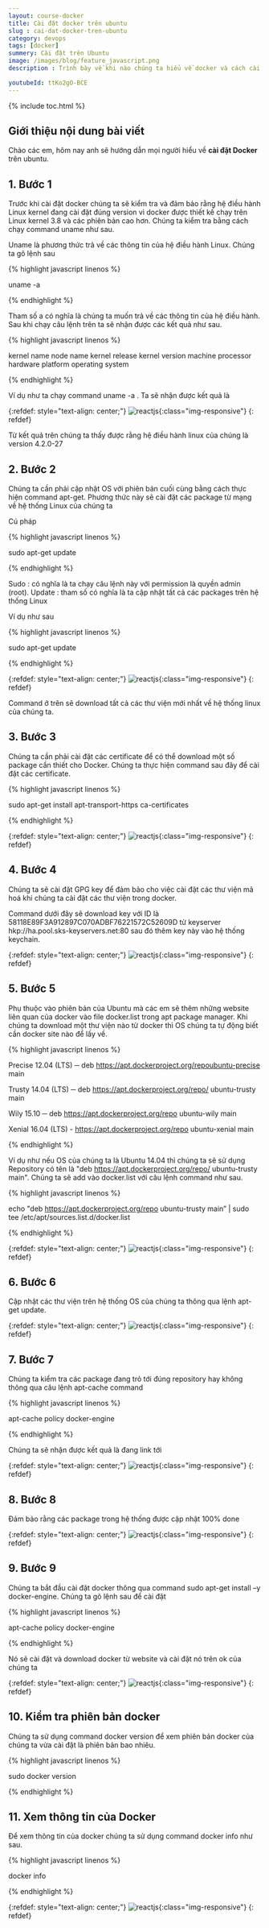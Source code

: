 ```yaml
---
layout: course-docker
title: Cài đặt docker trên ubuntu
slug : cai-dat-docker-tren-ubuntu
category: devops
tags: [docker]
summery: Cài đặt trên Ubuntu
image: /images/blog/feature_javascript.png
description : Trình bày về khi nào chúng ta hiểu về docker và cách cài đặt docker trên Ubuntu.

youtubeId: ttKo2gO-BCE
---
```


{% include toc.html %}

## **Giới thiệu nội dung bài viết**

Chào các em, hôm nay anh sẽ hướng dẫn mọi người hiểu về <b> cài đặt Docker </b> trên ubuntu. 

## **1. Bước 1**

Trước khi cài đặt docker chúng ta sẽ kiểm tra và đảm bảo rằng hệ điều hành Linux kernel đang cài đặt đúng version vì docker được thiết kế chạy trên Linux kernel 3.8 và các phiên bản cao hơn. Chúng ta kiểm tra bằng cách chạy command uname như sau.

Uname là phương thức trả về các thông tin của hệ điều hành Linux. Chúng ta gõ lệnh sau


{% highlight javascript  linenos %}

uname -a

{% endhighlight %}

Tham số a có nghĩa là chúng ta muốn trả về các thông tin của hệ điều hành. Sau khi chạy câu lệnh trên ta sẽ nhận được các kết quả như sau.

{% highlight javascript  linenos %}

kernel name
node name
kernel release
kernel version
machine
processor
hardware platform
operating system

{% endhighlight %}

Ví dụ như ta chạy command uname -a . Ta sẽ nhận được kết quả là

{:refdef: style="text-align: center;"}
![reactjs ](/images/post/docker/output.jpeg){:class="img-responsive"}
{: refdef}

Từ kết quả trên chúng ta thấy được rằng hệ điều hành linux của chúng là version 4.2.0-27

## **2. Bước 2**

Chúng ta cần phải cập nhật OS với phiên bản cuối cùng bằng cách thực hiện command apt-get. Phương thức này sẽ cài đặt các package từ mạng về hệ thống Linux của chúng ta

Cú pháp 

{% highlight javascript  linenos %}

sudo apt-get update

{% endhighlight %}

Sudo : có nghĩa là ta chạy câu lệnh này với permission là quyền admin (root). 
Update : tham số có nghĩa là ta cập nhật tất cả các packages trên hệ thống Linux

Ví dụ như sau

{% highlight javascript  linenos %}

sudo apt-get update

{% endhighlight %}

{:refdef: style="text-align: center;"}
![reactjs ](/images/post/docker/example_output.jpeg){:class="img-responsive"}
{: refdef}

Command ở trên sẽ download tất cả các thư viện mới nhất về hệ thống linux của chúng ta.

## **3. Bước 3**

Chúng ta cần phải cài đặt các certificate để có thể download một số package cần thiết cho Docker. Chúng ta thực hiện command sau đây để cài đặt các certificate.

{% highlight javascript  linenos %}

sudo apt-get install apt-transport-https ca-certificates

{% endhighlight %}

{:refdef: style="text-align: center;"}
![reactjs ](/images/post/docker/necessary_docker_packages.jpeg){:class="img-responsive"}
{: refdef}

## **4. Bước 4**

Chúng ta sẽ cài đặt GPG key để đảm bảo cho việc cài đặt các thư viện mã hoá khi chúng ta cài đặt các thư viện trong docker.

Command dưới đây sẽ download key với ID là 58118E89F3A912897C070ADBF76221572C52609D từ keyserver hkp://ha.pool.sks-keyservers.net:80 sau đó thêm key này vào hệ thống keychain.

{:refdef: style="text-align: center;"}
![reactjs ](/images/post/docker/new_pgp_key.jpeg){:class="img-responsive"}
{: refdef}

## **5. Bước 5**

Phụ thuộc vào phiên bản của Ubuntu mà các em sẽ thêm những website liên quan của docker vào file docker.list trong apt package manager. Khi chúng ta download một thư viện nào từ docker thì OS chúng ta tự động biết cần docker site nào để lấy về.

{% highlight javascript  linenos %}

Precise 12.04 (LTS) ─ deb https://apt.dockerproject.org/repoubuntu-precise main

Trusty 14.04 (LTS) ─ deb https://apt.dockerproject.org/repo/ ubuntu-trusty main

Wily 15.10 ─ deb https://apt.dockerproject.org/repo ubuntu-wily main

Xenial 16.04 (LTS) - https://apt.dockerproject.org/repo ubuntu-xenial main

{% endhighlight %}

Ví dụ như nếu OS của chúng ta là Ubuntu 14.04 thì chúng ta sẽ sử dụng Repository có tên là "deb https://apt.dockerproject.org/repo/ ubuntu-trusty main". Chúng ta sẽ add vào docker.list với câu lệnh command như sau.

{% highlight javascript  linenos %}

echo "deb https://apt.dockerproject.org/repo ubuntu-trusty main” 
   | sudo tee /etc/apt/sources.list.d/docker.list

{% endhighlight %}

{:refdef: style="text-align: center;"}
![reactjs ](/images/post/docker/docker_list.jpeg){:class="img-responsive"}
{: refdef}

## **6. Bước 6**

Cập nhật các thư viện trên hệ thống OS của chúng ta thông qua lệnh apt-get update.

{:refdef: style="text-align: center;"}
![reactjs ](/images/post/docker/apt_get_update_command.jpeg){:class="img-responsive"}
{: refdef}

## **7. Bước 7**

Chúng ta kiểm tra các package đang trỏ tới đúng repository hay không thông qua câu lệnh apt-cache command

{% highlight javascript  linenos %}

apt-cache policy docker-engine

{% endhighlight %}

Chúng ta sẽ nhận được kết quả là đang link tới 

{:refdef: style="text-align: center;"}
![reactjs ](/images/post/docker/apt_get_update_command1.jpeg){:class="img-responsive"}
{: refdef}

## **8. Bước 8**

Đảm bảo rằng các package trong hệ thống được cập nhật 100% done

{:refdef: style="text-align: center;"}
![reactjs ](/images/post/docker/packages_updation.jpeg){:class="img-responsive"}
{: refdef}

## **9. Bước 9**

Chúng ta bắt đầu cài đặt docker thông qua command sudo apt-get install –y docker-engine. Chúng ta gõ lệnh sau để cài đặt

{% highlight javascript  linenos %}

apt-cache policy docker-engine

{% endhighlight %}

Nó sẽ cài đặt và download docker từ website và cài đặt nó trên ok của chúng ta

{:refdef: style="text-align: center;"}
![reactjs ](/images/post/docker/docker_engine.jpeg){:class="img-responsive"}
{: refdef}

## **10. Kiểm tra phiên bản docker**

Chúng ta sử dụng command docker version để xem phiên bản docker của chúng ta vừa cài đặt là phiên bản bao nhiêu.

{% highlight javascript  linenos %}

sudo docker version 

{% endhighlight %}

## **11. Xem thông tin của Docker**

Để xem thông tin của docker chúng ta sử dụng command docker info như sau.

{% highlight javascript  linenos %}

docker info


{% endhighlight %}

{:refdef: style="text-align: center;"}
![reactjs ](/images/post/docker/docker_info_example_output.jpeg){:class="img-responsive"}
{: refdef}


